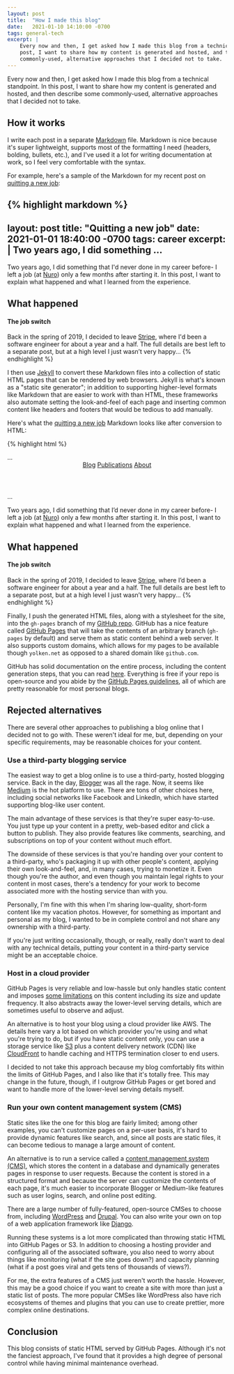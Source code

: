 ```yaml
---
layout: post
title:  "How I made this blog"
date:   2021-01-10 14:10:00 -0700
tags: general-tech
excerpt: |
    Every now and then, I get asked how I made this blog from a technical standpoint. In this
    post, I want to share how my content is generated and hosted, and then describe some
    commonly-used, alternative approaches that I decided not to take.
---
```


Every now and then, I get asked how I made this blog from a technical standpoint. In this
post, I want to share how my content is generated and hosted, and then describe some commonly-used,
alternative approaches that I decided not to take.

## How it works

I write each post in a separate [Markdown](https://en.wikipedia.org/wiki/Markdown) file.
Markdown is nice because it's super lightweight, supports most of the formatting I need
(headers, bolding, bullets, etc.), and I've used it a lot for writing documentation at work, so
I feel very comfortable with the syntax.

For example, here's a sample of the Markdown for my recent post on
[quitting a new job](/blog/quitting-a-new-job):

{% highlight markdown %}
---
layout: post
title:  "Quitting a new job"
date:   2021-01-01 18:40:00 -0700
tags: career
excerpt: |
    Two years ago, I did something ...
---

Two years ago, I did something that I'd never done in my career before-
I left a job (at [Nuro](https://nuro.ai)) only a few months after starting
it. In this post, I want to explain what happened and what I learned from
the experience.

## What happened

#### The job switch

Back in the spring of 2019, I decided to leave [Stripe](https://www.stripe.com),
where I'd been a software engineer for about a year and a half. The full
details are best left to a separate post, but at a high level I just wasn’t very
happy...
{% endhighlight %}

I then use [Jekyll](https://jekyllrb.com/) to convert these Markdown files into a collection
of static HTML pages that can be rendered by web browsers. Jekyll is what's known as a
"static site generator"; in addition to supporting higher-level formats like Markdown that are
easier to work with than HTML, these frameworks also automate setting the look-and-feel of each
page and inserting common content like headers and footers that would be tedious to add manually.

Here's what the [quitting a new job](/blog/quitting-a-new-job) Markdown looks like after
conversion to HTML:

{% highlight html %}
<!DOCTYPE html>
<html lang="en">
  <head>
    <title>Quitting a new job | Benjamin Yolken</title>
    ...
  </head>
  <body>
    <header class="site-header">
      <div class="trigger">
        <a class="page-link" href="/blog">Blog</a>
        <a class="page-link" href="/papers">Publications</a>
        <a class="page-link" href="/about">About</a>
      </div>
    </header>
    ...
    <div class="post-content e-content" itemprop="articleBody">
    <p>Two years ago, I did something that I’d never done in my career before-
      I left a job (at <a href="https://nuro.ai">Nuro</a>) only a few months
      after starting it. In this post, I want to explain what happened and
      what I learned from the experience.
    </p>
    <h2 id="what-happened">What happened</h2>
    <h4 id="the-job-switch">The job switch</h4>
    <p>Back in the spring of 2019, I decided to leave
      <a href="https://www.stripe.com">Stripe</a>, where I’d been a software
      engineer for about a year and a half. The full details are best left to
      a separate post, but at a high level I just wasn’t very happy...
{% endhighlight %}

Finally, I push the generated HTML files, along with a stylesheet for the site, into the
`gh-pages` branch of my [GitHub repo](https://github.com/yolken/yolken-blog). GitHub has a nice
feature called [GitHub Pages](https://pages.github.com/) that will take the contents of an arbitrary
branch (`gh-pages` by default) and serve them as static content behind a web server. It also
supports custom domains, which allows for my pages to be available though `yolken.net` as opposed to
a shared domain like `github.com`.

GitHub has solid documentation on the entire process, including the content generation
steps, that you can read
[here](https://docs.github.com/en/free-pro-team@latest/github/working-with-github-pages/setting-up-a-github-pages-site-with-jekyll). Everything is free if your repo is open-source
and you abide by the [GitHub Pages guidelines](https://docs.github.com/en/free-pro-team@latest/github/working-with-github-pages/about-github-pages#guidelines-for-using-github-pages), all of which
are pretty reasonable for most personal blogs.

## Rejected alternatives

There are several other approaches to publishing a blog online that I decided not to go with.
These weren't ideal for me, but, depending on your specific requirements, may be reasonable
choices for your content.

### Use a third-party blogging service

The easiest way to get a blog online is to use a third-party, hosted blogging service.
Back in the day, [Blogger](https://www.blogger.com/) was all the rage.
Now, it seems like [Medium](https://medium.com) is the hot platform to use. There are tons of other
choices here, including social networks like Facebook and LinkedIn, which have started supporting
blog-like user content.

The main advantage of these services is that they're super easy-to-use. You just type up your
content in a pretty, web-based editor and click a button to publish. They also provide features like
comments, searching, and subscriptions on top of your content without much effort.

The downside of these services is that you're handing over your content to a third-party,
who's packaging it up with other people's content, applying their own look-and-feel, and, in many
cases, trying to monetize it. Even though you're the author, and even though you maintain
legal rights to your content in most cases, there's a tendency for your work to become associated
more with the hosting service than with you.

Personally, I'm fine with this when I'm sharing low-quality, short-form content like
my vacation photos. However, for something as important and personal as my blog, I wanted
to be in complete control and not share any ownership with a third-party.

If you're just writing occasionally, though, or really, really don't want to deal with any
technical details, putting your content in a third-party service might be an acceptable
choice.

### Host in a cloud provider

GitHub Pages is very reliable and low-hassle but only handles static content and imposes
[some limitations](https://docs.github.com/en/free-pro-team@latest/github/working-with-github-pages/about-github-pages#guidelines-for-using-github-pages) on this content including its size and
update frequency. It also abstracts away the lower-level serving details, which are
sometimes useful to observe and adjust.

An alternative is to host your blog using a cloud provider like AWS. The details
here vary a lot based on which provider you're using and what you're trying to do, but if
you have static content only, you can use a storage service like
[S3](https://aws.amazon.com/s3/) plus a content delivery network (CDN) like
[CloudFront](https://aws.amazon.com/cloudfront/) to handle caching and HTTPS termination closer
to end users.

I decided to not take this approach because my blog comfortably fits within the limits of
GitHub Pages, and I also like that it's totally free. This may change in the future, though, if I
outgrow GitHub Pages or get bored and want to handle more of the lower-level serving details
myself.

### Run your own content management system (CMS)

Static sites like the one for this blog are fairly limited; among other examples, you can't
customize pages on a per-user basis, it's hard to provide dynamic features like search,
and, since all posts are static files, it can become tedious to manage a large amount of content.

An alternative is to run a service called a
[content management system (CMS)](https://en.wikipedia.org/wiki/Content_management_system), which
stores the content in a database and dynamically generates pages in response to user requests.
Because the content is stored in a structured format and because the server can customize the
contents of each page, it's much easier to incorporate Blogger or Medium-like features such as user
logins, search, and online post editing.

There are a large number of fully-featured, open-source CMSes to choose from, including
[WordPress](https://en.wikipedia.org/wiki/WordPress) and
[Drupal](https://en.wikipedia.org/wiki/Drupal). You can also write your own on top of a web
application framework like [Django](https://www.djangoproject.com/).

Running these systems is a lot more complicated than throwing static HTML into
GitHub Pages or S3. In addition to choosing a hosting provider and configuring all of the
associated software, you also need to worry about things like monitoring (what if the site goes
down?) and capacity planning (what if a post goes viral and gets tens of thousands of views?).

For me, the extra features of a CMS just weren't worth the hassle. However, this may be a good
choice if you want to create a site with more than just a static list of posts. The more popular
CMSes like WordPress also have rich ecosystems of themes and plugins that you can use
to create prettier, more complex online destinations.

## Conclusion

This blog consists of static HTML served by GitHub Pages. Although it's not the fanciest
approach, I've found that it provides a high degree of personal control while having
minimal maintenance overhead.
